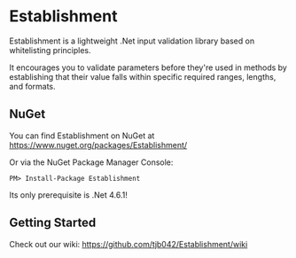 # Establishment
Establishment is a lightweight .Net input validation library based on whitelisting principles.

It encourages you to validate parameters before they're used in methods by establishing that their value falls within specific 
required ranges, lengths, and formats.

## NuGet
You can find Establishment on NuGet at https://www.nuget.org/packages/Establishment/

Or via the NuGet Package Manager Console:

`PM> Install-Package Establishment`

Its only prerequisite is .Net 4.6.1!

## Getting Started
Check out our wiki: https://github.com/tjb042/Establishment/wiki
